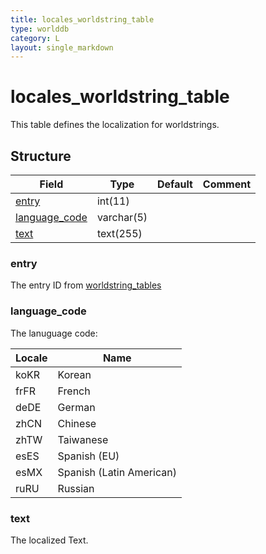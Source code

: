 ```yaml
---
title: locales_worldstring_table
type: worlddb
category: L
layout: single_markdown
---
```


# locales_worldstring_table
This table defines the localization for worldstrings. 

## Structure

Field                                                                                               | Type       | Default | Comment
--------------------------------------------------------------------------------------------------- | ---------- | ------- | -------
[entry](#entry)                                                                                     | int(11)    |         |        
[language_code](#language_code)                                                                     | varchar(5) |         |        
[text](#text)                                                                                       | text(255)  |         |        

### entry

The entry ID from [worldstring_tables](/Wiki/database/world/worldstring_tables/ "Worldstring tables")

### language_code

The lanuguage code:

Locale   | Name                         |
-------- | ---------------------------- |
koKR     | Korean                       |
frFR     | French                       |
deDE     | German                       |
zhCN     | Chinese                      |
zhTW     | Taiwanese                    |
esES     | Spanish (EU)                 |
esMX     | Spanish (Latin American)     |
ruRU     | Russian                      |

### text

The localized Text.